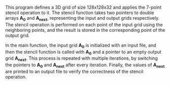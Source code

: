 This program defines a 3D grid of size 128x128x32 and applies the 7-point stencil operation to it.
The stencil function takes two pointers to double arrays **A<sub>0</sub>** and **A<sub>next</sub>**, representing the input and output grids respectively. 
The stencil operation is performed on each point of the input grid using the neighboring points, 
and the result is stored in the corresponding point of the output grid. 

In the main function, the input grid **A<sub>0</sub>** is initialized with an input file, 
and then the stencil function is called with **A<sub>0</sub>** and a pointer to an empty output grid **A<sub>next</sub>**. 
This process is repeated with multiple iterations, by switching the pointers to **A<sub>0</sub>** and **A<sub>next</sub>** after every iteration.
Finally, the values of **A<sub>next</sub>** are printed to an output file to verify the correctness of the stencil operation.
